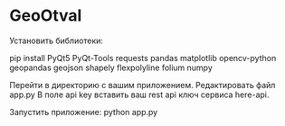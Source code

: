 # GeoOtval

Установить библиотеки: 

pip install PyQt5 PyQt-Tools requests pandas matplotlib opencv-python geopandas geojson shapely flexpolyline folium numpy

Перейти в директорию с вашим приложением. 
Редактировать файл app.py
В поле api key вставить ваш rest api ключ сервиса here-api.

Запустить приложение:
python app.py
